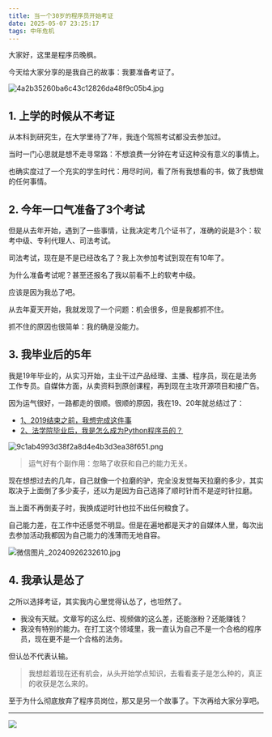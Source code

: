 ```yaml
---
title: 当一个30岁的程序员开始考证
date: 2025-05-07 23:25:17
tags: 中年危机
---
```



大家好，这里是程序员晚枫。

今天给大家分享的是我自己的故事：我要准备考证了。

![4a2b35260ba6c43c12826da48f9c05b4.jpg](https://raw.gitcode.com/user-images/assets/5027920/e86bb7c2-f57a-4648-9bd2-bdfcbd5ea011/4a2b35260ba6c43c12826da48f9c05b4.jpg '4a2b35260ba6c43c12826da48f9c05b4.jpg')

## 1. 上学的时候从不考证

从本科到研究生，在大学里待了7年，我连个驾照考试都没去参加过。

当时一门心思就是想不走寻常路：不想浪费一分钟在考证这种没有意义的事情上。

也确实度过了一个充实的学生时代：用尽时间，看了所有我想看的书，做了我想做的任何事情。


## 2. 今年一口气准备了3个考试

但是从去年开始，遇到了一些事情，让我决定考几个证书了，准确的说是3个：软考中级、专利代理人、司法考试。

司法考试，现在是不是已经改名了？我上次参加考试到现在有10年了。

为什么准备考试呢？甚至还报名了我以前看不上的软考中级。

应该是因为我怂了吧。

从去年夏天开始，我就发现了一个问题：机会很多，但是我都抓不住。

抓不住的原因也很简单：我的确是没能力。

## 3. 我毕业后的5年

我是19年毕业的，从实习开始，主业干过产品经理、主播、程序员，现在是法务工作专员。自媒体方面，从卖资料到原创课程，再到现在主攻开源项目和接广告。

因为运气很好，一路都走的很顺。很顺的原因，我在19、20年就总结过了：

- [1、2019结束之前，我想完成这件事](https://mp.weixin.qq.com/s/v-xX6l1Rz0LF_bod62rjZA)
- [2、法学院毕业后，我是怎么成为Python程序员的？](https://mp.weixin.qq.com/s/9BDXVzwEQiRz5WNnqHTXqQ)



![9c1ab4993d38f2a8d4e4b3d3ea38f651.png](https://raw.gitcode.com/user-images/assets/5027920/85984ae3-5ab6-41e2-961a-9253943a347a/9c1ab4993d38f2a8d4e4b3d3ea38f651.png '9c1ab4993d38f2a8d4e4b3d3ea38f651.png')

> 运气好有个副作用：忽略了收获和自己的能力无关。

现在想想过去的几年，自己就像一个拉磨的驴，完全没发觉每天拉磨的多少，其实取决于上面倒了多少麦子，还以为是因为自己选择了顺时针而不是逆时针拉磨。

当上面不再倒麦子时，我换成逆时针也拉不出任何粮食了。

自己能力差，在工作中还感觉不明显。但是在遍地都是天才的自媒体人里，每次出去参加活动我都因为自己能力的浅薄而无地自容。

![微信图片_20240926232610.jpg](https://raw.gitcode.com/user-images/assets/5027920/125bed93-204d-47b2-b42b-76dd4ab66100/微信图片_20240926232610.jpg '微信图片_20240926232610.jpg')


## 4. 我承认是怂了

之所以选择考证，其实我内心里觉得认怂了，也坦然了。

- 我没有天赋。文章写的这么烂、视频做的这么差，还能涨粉？还能赚钱？
- 我没有特别的能力。在打工这个领域里，我一直认为自己不是一个合格的程序员，现在更不是一个合格的法务。

但认怂不代表认输。

> 我想趁着现在还有机会，从头开始学点知识，去看看麦子是怎么种的，真正的收获是怎么来的。

至于为什么彻底放弃了程序员岗位，那又是另一个故事了。下次再给大家分享吧。




---

![](https://cos.python-office.com/ads/gzh/sub-py.jpg)
